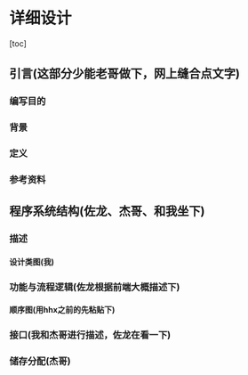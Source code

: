 # 详细设计
[toc]
## 引言(这部分少能老哥做下，网上缝合点文字)
### 编写目的
### 背景
### 定义
### 参考资料
## 程序系统结构(佐龙、杰哥、和我坐下)
### 描述
#### 设计类图(我)
### 功能与流程逻辑(佐龙根据前端大概描述下)
#### 顺序图(用hhx之前的先粘贴下)
### 接口(我和杰哥进行描述，佐龙在看一下)
### 储存分配(杰哥)
